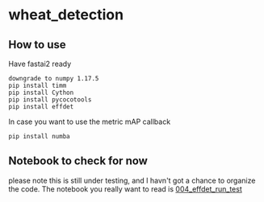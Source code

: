 # wheat_detection

## How to use 
Have fastai2 ready
```
downgrade to numpy 1.17.5
pip install timm
pip install Cython
pip install pycocotools
pip install effdet
```
In case you want to use the metric mAP callback
```
pip install numba 
```
## Notebook to check for now

please note this is still under testing, and I havn't got a chance to organize the code.
The notebook you really want to read is [004_effdet_run_test](https://github.com/heye0507/wheat_detection/blob/master/nbs/004_effdet_run_test.ipynb)
